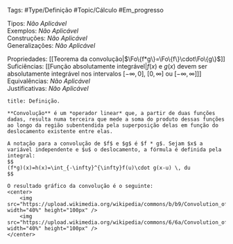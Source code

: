 Tags: #Type/Definição #Topic/Cálculo #Em_progresso

Tipos: _Não Aplicável_  
Exemplos: _Não Aplicável_  
Construções: _Não Aplicável_  
Generalizações: _Não Aplicável_

Propriedades: [[Teorema da convolução|$\Fo\{f*g\}=\Fo\{f\}\cdot\Fo\{g\}$]]  
Suficiências: [[Função absolutamente integrável|$f(x)$ e $g(x)$ devem ser absolutamente integrável nos intervalos $[-\infty,\,0]$, $[0,\,\infty]$ ou $[-\infty,\,\infty]$]]  
Equivalências: _Não Aplicável_  
Justificativas: _Não Aplicável_

```ad-abstract
title: Definição.

**Convolução** é um *operador linear* que, a partir de duas funções dadas, resulta numa terceira que mede a soma do produto dessas funções ao longo da região subentendida pela superposição delas em função do deslocamento existente entre elas.

A notação para a convolução de $f$ e $g$ é $f * g$. Sejam $x$ a variável independente e $u$ o deslocamento, a fórmula é definida pela integral:
$$
(f*g)(x)=h(x)=\int_{-\infty}^{\infty}f(u)\cdot g(x-u) \, du
$$

O resultado gráfico da convolução é o seguinte:
<center>
	<img src="https://upload.wikimedia.org/wikipedia/commons/b/b9/Convolution_of_spiky_function_with_box2.gif" width="40%" height="100px" />
	<img src="https://upload.wikimedia.org/wikipedia/commons/6/6a/Convolution_of_box_signal_with_itself2.gif" width="40%" height="100px" />
</center>
```

